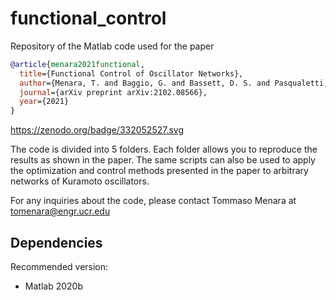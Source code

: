 # functional_control
Repository of the Matlab code used for the paper

```bibtex
@article{menara2021functional,
  title={Functional Control of Oscillator Networks},
  author={Menara, T. and Baggio, G. and Bassett, D. S. and Pasqualetti, F.},
  journal={arXiv preprint arXiv:2102.08566},
  year={2021}
}
```

https://zenodo.org/badge/332052527.svg

The code is divided into 5 folders. Each folder allows you to reproduce the results as shown in the paper. The same scripts can also be used to apply the optimization and control methods presented in the paper to arbitrary networks of Kuramoto oscillators.

For any inquiries about the code, please contact Tommaso Menara at tomenara@engr.ucr.edu
  
## Dependencies

Recommended version:
- Matlab 2020b
